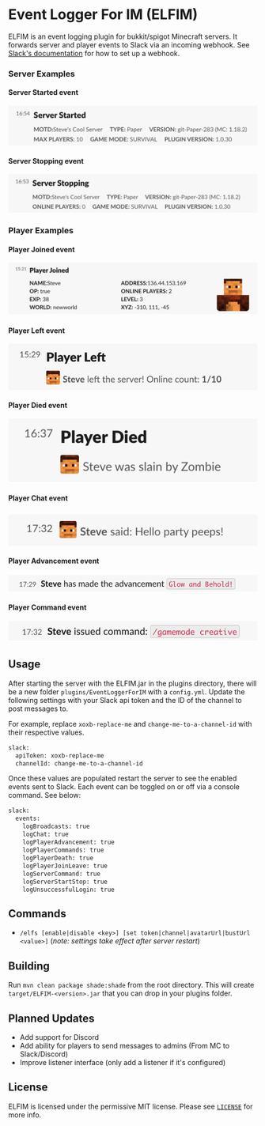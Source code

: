 # Event Logger For IM (ELFIM)

ELFIM is an event logging plugin for bukkit/spigot Minecraft servers. 
It forwards server and player events to Slack via an incoming webhook.  See [Slack's documentation](https://api.slack.com/messaging/webhooks) for how to set up a webhook.

### Server Examples
#### Server Started event
![server started](./resources/ServerStarted.png)
#### Server Stopping event
![server stopping](./resources/ServerStopping.png)
### Player Examples
#### Player Joined event
![player joined](./resources/PlayerJoin.png)
#### Player Left event
![player leaves](./resources/PlayerLeft.png)
#### Player Died event
![player died](./resources/PlayerDied.png)
#### Player Chat event
![player chat](./resources/PlayerChat.png)
#### Player Advancement event
![player advancement](./resources/PlayerAdvancement.png)
#### Player Command event
![player command](./resources/PlayerCommand.png)

## Usage
After starting the server with the ELFIM.jar in the plugins directory, there will be a new folder `plugins/EventLoggerForIM` with a `config.yml`.
Update the following settings with your Slack api token and the ID of the channel to post messages to.

For example, replace `xoxb-replace-me` and `change-me-to-a-channel-id` with their respective values.
```access transformers
slack:
  apiToken: xoxb-replace-me
  channelId: change-me-to-a-channel-id
```
Once these values are populated restart the server to see the enabled events sent to Slack.  Each event can be toggled on or off via a console command.  See below:

```access transformers
slack:
  events:
    logBroadcasts: true
    logChat: true
    logPlayerAdvancement: true
    logPlayerCommands: true
    logPlayerDeath: true
    logPlayerJoinLeave: true
    logServerCommand: true
    logServerStartStop: true
    logUnsuccessfulLogin: true
```

## Commands
- `/elfs [enable|disable <key>] [set token|channel|avatarUrl|bustUrl <value>]` (_note: settings take effect after server restart_)

## Building
Run `mvn clean package shade:shade` from the root directory.  This will create `target/ELFIM-<version>.jar` that you can drop in your plugins folder.

## Planned Updates
- Add support for Discord
- Add ability for players to send messages to admins (From MC to Slack/Discord)
- Improve listener interface (only add a listener if it's configured)

## License
ELFIM is licensed under the permissive MIT license. Please see [`LICENSE`](https://github.com/HideTheMonkey/EventLogForIM/blob/main/LICENSE) for more info.
